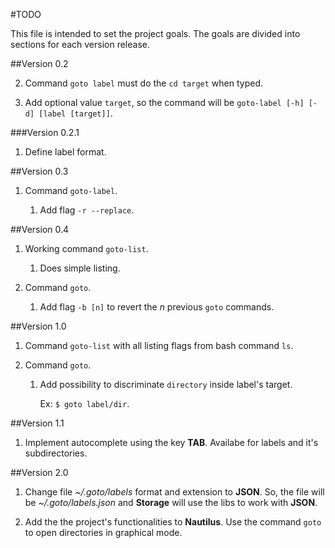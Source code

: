 #TODO

This file is intended to set the project goals. The goals are divided into sections for each version release.


##Version 0.2

2. Command `goto label` must do the `cd target` when typed.

4. Add optional value `target`, so the command will be `goto-label [-h] [-d] [label [target]]`.


###Version 0.2.1

1. Define label format.


##Version 0.3

1. Command `goto-label`.

    1. Add flag `-r --replace`.



##Version 0.4

1. Working command `goto-list`.

    1. Does simple listing.

2. Command `goto`.

    1. Add flag `-b [n]` to revert the *n* previous `goto` commands.


##Version 1.0

1. Command `goto-list` with all listing flags from bash command `ls`.

2. Command `goto`.

    1. Add possibility to discriminate `directory` inside label's target.

        Ex: `$ goto label/dir`.


##Version 1.1

1. Implement autocomplete using the key **TAB**. Availabe for labels and it's subdirectories.


##Version 2.0

1. Change file *~/.goto/labels* format and extension to **JSON**. So, the file will be *~/.goto/labels.json* and **Storage** will use the libs to work with **JSON**.

2. Add the the project's functionalities to **Nautilus**. Use the command `goto` to open directories in graphical mode.